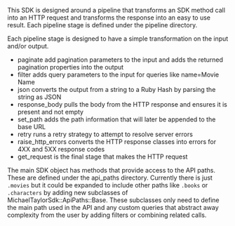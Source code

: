 This SDK is designed around a pipeline that transforms an SDK method call
into an HTTP request and transforms the response into an easy to use result.
Each pipeline stage is defined under the pipeline directory.

Each pipeline stage is designed to have a simple transformation on the input and/or output.
 * paginate add pagination parameters to the input and adds the returned pagination properties into the output
 * filter adds query parameters to the input for queries like name=Movie Name
 * json converts the output from a string to a Ruby Hash by parsing the string as JSON
 * response_body pulls the body from the HTTP response and ensures it is present and not empty
 * set_path adds the path information that will later be appended to the base URL
 * retry runs a retry strategy to attempt to resolve server errors
 * raise_http_errors converts the HTTP response classes into errors for 4XX and 5XX response codes
 * get_request is the final stage that makes the HTTP request

The main SDK object has methods that provide access to the API paths. These are defined under the api_paths directory.
Currently there is just `.movies` but it could be expanded to include other paths like `.books` or `.characters`
by adding new subclasses of MichaelTaylorSdk::ApiPaths::Base. These subclasses only need to define the main path used
in the API and any custom queries that abstract away complexity from the user by adding filters or combining related calls.
